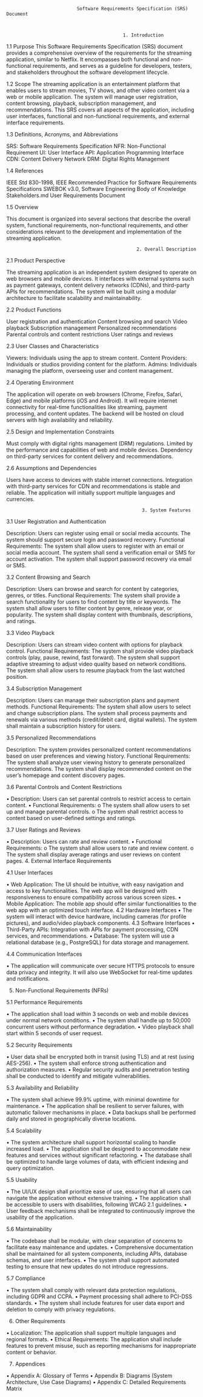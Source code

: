 
                              Software Requirements Specification (SRS) Document



                                               1. Introduction

1.1 Purpose
This Software Requirements Specification (SRS) document provides a comprehensive overview of the requirements for the streaming application, similar to Netflix. It encompasses both functional and non-functional requirements, and serves as a guideline for developers, testers, and stakeholders throughout the software development lifecycle.

1.2 Scope
The streaming application is an entertainment platform that enables users to stream movies, TV shows, and other video content via a web or mobile application. The system will manage user registration, content browsing, playback, subscription management, and recommendations. This SRS covers all aspects of the application, including user interfaces, functional and non-functional requirements, and external interface requirements.

1.3 Definitions, Acronyms, and Abbreviations

SRS: Software Requirements Specification
NFR: Non-Functional Requirement
UI: User Interface
API: Application Programming Interface
CDN: Content Delivery Network
DRM: Digital Rights Management


1.4 References

IEEE Std 830-1998, IEEE Recommended Practice for Software Requirements Specifications
SWEBOK v3.0, Software Engineering Body of Knowledge
Stakeholders.md
User Requirements Document

1.5 Overview

This document is organized into several sections that describe the overall system, functional requirements, non-functional requirements, and other considerations relevant to the development and implementation of the streaming application.


                                                    2. Overall Description




2.1 Product Perspective

The streaming application is an independent system designed to operate on web browsers and mobile devices. It interfaces with external systems such as payment gateways, content delivery networks (CDNs), and third-party APIs for recommendations. The system will be built using a modular architecture to facilitate scalability and maintainability.

2.2 Product Functions

User registration and authentication
Content browsing and search
Video playback
Subscription management
Personalized recommendations
Parental controls and content restrictions
User ratings and reviews

2.3 User Classes and Characteristics

Viewers: Individuals using the app to stream content.
Content Providers: Individuals or studios providing content for the platform.
Admins: Individuals managing the platform, overseeing user and content management.

2.4 Operating Environment

The application will operate on web browsers (Chrome, Firefox, Safari, Edge) and mobile platforms (iOS and Android). It will require internet connectivity for real-time functionalities like streaming, payment processing, and content updates. The backend will be hosted on cloud servers with high availability and reliability.

2.5 Design and Implementation Constraints

Must comply with digital rights management (DRM) regulations.
Limited by the performance and capabilities of web and mobile devices.
Dependency on third-party services for content delivery and recommendations.

2.6 Assumptions and Dependencies

Users have access to devices with stable internet connections.
Integration with third-party services for CDN and recommendations is stable and reliable.
The application will initially support multiple languages and currencies.



                                                      3. System Features



3.1 User Registration and Authentication

Description: Users can register using email or social media accounts. The system should support secure login and password recovery.
Functional Requirements:
The system shall allow users to register with an email or social media account.
The system shall send a verification email or SMS for account activation.
The system shall support password recovery via email or SMS.

3.2 Content Browsing and Search

Description: Users can browse and search for content by categories, genres, or titles.
Functional Requirements:
The system shall provide a search functionality for users to find content by title or keywords.
The system shall allow users to filter content by genre, release year, or popularity.
The system shall display content with thumbnails, descriptions, and ratings.

3.3 Video Playback

Description: Users can stream video content with options for playback control.
Functional Requirements:
The system shall provide video playback controls (play, pause, rewind, fast forward).
The system shall support adaptive streaming to adjust video quality based on network conditions.
The system shall allow users to resume playback from the last watched position.

3.4 Subscription Management

Description: Users can manage their subscription plans and payment methods.
Functional Requirements:
The system shall allow users to select and change subscription plans.
The system shall process payments and renewals via various methods (credit/debit card, digital wallets).
The system shall maintain a subscription history for users.

3.5 Personalized Recommendations

Description: The system provides personalized content recommendations based on user preferences and viewing history.
Functional Requirements:
The system shall analyze user viewing history to generate personalized recommendations.
The system shall display recommended content on the user’s homepage and content discovery pages.


3.6 Parental Controls and Content Restrictions

•	Description: Users can set parental controls to restrict access to certain content.
•	Functional Requirements:
o	The system shall allow users to set up and manage parental controls.
o	The system shall restrict access to content based on user-defined settings and ratings.

3.7 User Ratings and Reviews

•	Description: Users can rate and review content.
•	Functional Requirements:
o	The system shall allow users to rate and review content.
o	The system shall display average ratings and user reviews on content pages.
4. External Interface Requirements

4.1 User Interfaces

•	Web Application: The UI should be intuitive, with easy navigation and access to key functionalities. The web app will be designed with responsiveness to ensure compatibility across various screen sizes.
•	Mobile Application: The mobile app should offer similar functionalities to the web app with an optimized touch interface.
4.2 Hardware Interfaces
•	The system will interact with device hardware, including cameras (for profile pictures), and audio/video playback components.
4.3 Software Interfaces
•	Third-Party APIs: Integration with APIs for payment processing, CDN services, and recommendations.
•	Database: The system will use a relational database (e.g., PostgreSQL) for data storage and management.

4.4 Communication Interfaces

•	The application will communicate over secure HTTPS protocols to ensure data privacy and integrity. It will also use WebSocket for real-time updates and notifications.

5. Non-Functional Requirements (NFRs)

5.1 Performance Requirements

•	The application shall load within 3 seconds on web and mobile devices under normal network conditions.
•	The system shall handle up to 50,000 concurrent users without performance degradation.
•	Video playback shall start within 5 seconds of user request.

5.2 Security Requirements

•	User data shall be encrypted both in transit (using TLS) and at rest (using AES-256).
•	The system shall enforce strong authentication and authorization measures.
•	Regular security audits and penetration testing shall be conducted to identify and mitigate vulnerabilities.

5.3 Availability and Reliability

•	The system shall achieve 99.9% uptime, with minimal downtime for maintenance.
•	The application shall be resilient to server failures, with automatic failover mechanisms in place.
•	Data backups shall be performed daily and stored in geographically diverse locations.

5.4 Scalability

•	The system architecture shall support horizontal scaling to handle increased load.
•	The application shall be designed to accommodate new features and services without significant refactoring.
•	The database shall be optimized to handle large volumes of data, with efficient indexing and query optimization.

5.5 Usability

•	The UI/UX design shall prioritize ease of use, ensuring that all users can navigate the application without extensive training.
•	The application shall be accessible to users with disabilities, following WCAG 2.1 guidelines.
•	User feedback mechanisms shall be integrated to continuously improve the usability of the application.

5.6 Maintainability

•	The codebase shall be modular, with clear separation of concerns to facilitate easy maintenance and updates.
•	Comprehensive documentation shall be maintained for all system components, including APIs, database schemas, and user interfaces.
•	The system shall support automated testing to ensure that new updates do not introduce regressions.

5.7 Compliance

•	The system shall comply with relevant data protection regulations, including GDPR and CCPA.
•	Payment processing shall adhere to PCI-DSS standards.
•	The system shall include features for user data export and deletion to comply with privacy regulations.

6. Other Requirements

•	Localization: The application shall support multiple languages and regional formats.
•	Ethical Requirements: The application shall include features to prevent misuse, such as reporting mechanisms for inappropriate content or behavior.

7. Appendices

•	Appendix A: Glossary of Terms
•	Appendix B: Diagrams (System Architecture, Use Case Diagrams)
•	Appendix C: Detailed Requirements Matrix


